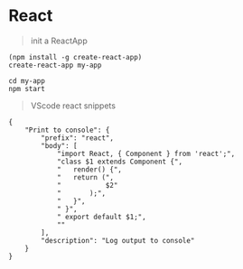 # React

>init a ReactApp

    (npm install -g create-react-app)
    create-react-app my-app

    cd my-app
    npm start

>VScode react snippets

    {
        "Print to console": {
            "prefix": "react",
            "body": [
                "import React, { Component } from 'react';",
                "class $1 extends Component {",
                "   render() {",
                "   return (",
                "			$2"
                "		);",
                "	}",
                " }",
                " export default $1;",
                ""
            ],
            "description": "Log output to console"
        }
    }
